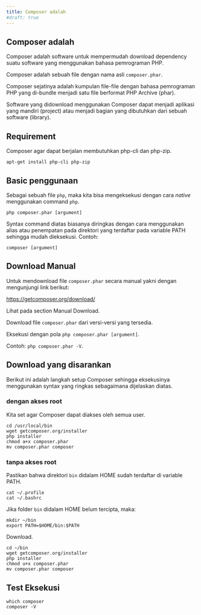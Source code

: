 ```yaml
---
title: Composer adalah
#draft: true
---
```


## Composer adalah

Composer adalah software untuk mempermudah download dependency suatu software yang menggunakan bahasa pemrograman PHP.

Composer adalah sebuah file dengan nama asli `composer.phar`.

Composer sejatinya adalah kumpulan file-file dengan bahasa pemrograman PHP yang di-bundle menjadi satu file berformat PHP Archive (phar).

Software yang didownload menggunakan Composer dapat menjadi aplikasi yang mandiri (project) atau menjadi bagian yang dibutuhkan dari sebuah software (library).

## Requirement

Composer agar dapat berjalan membutuhkan php-cli dan php-zip.

```
apt-get install php-cli php-zip
```

## Basic penggunaan

Sebagai sebuah file `php`, maka kita bisa mengeksekusi dengan cara *native* menggunakan command `php`.

```
php composer.phar [argument]
```

Syntax command diatas biasanya diringkas dengan cara menggunakan alias atau penempatan pada direktori yang terdaftar pada variable PATH sehingga mudah dieksekusi. Contoh:

```
composer [argument]
```

## Download Manual

Untuk mendownload file `composer.phar` secara manual yakni dengan mengunjungi link berikut:

<https://getcomposer.org/download/>

Lihat pada section Manual Download.

Download file `composer.phar` dari versi-versi yang tersedia.

Eksekusi dengan pola `php composer.phar [argument]`.

Contoh: `php composer.phar -V`.

## Download yang disarankan

Berikut ini adalah langkah setup Composer sehingga eksekusinya menggunakan syntax yang ringkas sebagaimana dijelaskan diatas.

### dengan akses root

Kita set agar Composer dapat diakses oleh semua user.

```
cd /usr/local/bin
wget getcomposer.org/installer
php installer
chmod a+x composer.phar
mv composer.phar composer
```

### tanpa akses root

Pastikan bahwa direktori `bin` didalam HOME sudah terdaftar di variable PATH.

```
cat ~/.profile
cat ~/.bashrc
```

Jika folder `bin` didalam HOME belum tercipta, maka:

```
mkdir ~/bin
export PATH=$HOME/bin:$PATH
```

Download.

```
cd ~/bin
wget getcomposer.org/installer
php installer
chmod u+x composer.phar
mv composer.phar composer
```

## Test Eksekusi

```
which composer
composer -V
```
